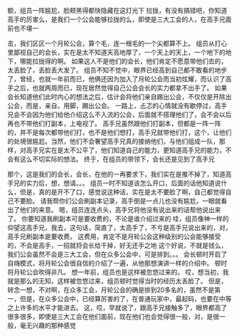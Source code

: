额，组员一阵尴尬，脸颊黑得都快隐藏在这灯光下
拉拢，有没有搞错吧，你知道高手的厉害么，是我们一个公会能够拉拢的么，即使是三大工会的人，在高手兄面前也不堪一

击，我们区区一个月轮公会，算个毛，连一根毛的一个尖都算不上。
组员从打心里鄙视自己的会长，实在是太不知道天高地厚了，一个天上的天上，一个地下的地下，哪能拉拢得的啊。
如果这人不是他们的会长，他们肯定不愿意带他们去的，太丢脸了，丢脸丢大发了。
组员不知不觉中，眼界已经高到自己都不敢看的地步了，曾经，也就一年前而已，他俩还因为加入了月轮公会而当初炫耀，而认识了高手之后，也就两周而已，现在居然觉得自己公会会长的实力都拿不出手了。
如果会长知道他们此时内心的想法之后，估计会将他们亲自踢出公会，不仅仅是开除出公会，而是，亲自，用脚，踢出公会。
一路上，忐忑的心情就没有歇停过，高手兄会不会因为他们给他介绍这么不入流的公会，后面就不搭理他们了，会不会以后再也不带他们打副本，上电视了。
高手兄虽然跟他们打副本，但都是一阵一阵的，并不是每次都带他们打，也不是他们想打，高手兄就带他们打，这个，让他们的处境很尴尬。当然，他们不会奢望高手兄真的接纳他们，与他们组成一队，那样，对高手兄实在是太不公平了，他们知道自己的能力，更知道高手兄的能力，不会有这么不切实际的想法。
终于，在组员的带领下，会长还是见到了高手兄

那个，这是我们的会长，会长，在他的一再要求下，我们实在是推不掉了，知道高手兄的实力后，想，想请。。。
组员一时不知道该怎么开口，后面的话他知道说什么，但是，真的是开不了口，感觉说这种话，实在是太不要脸了啊，自己都觉得自己不要脸。
请我帮你们公会刷副本记录，高手倒是一点儿也没有尴尬，一眼就看出了他们的来意。
嗯，组员连连点头，高手兄将他没有说出来的话帮他说出来了。
你要知道我刷副本可是要收费的，不论是谁介绍过来的
哇，组员像神一样的仰望这高手兄，我去，这句话，简直了，太高手了，不亏是高手兄说出来的，对，高手兄刷副本是要收费。
这费用，肯定不是月轮公会这种级别的公会能够接受的，不会是高手，一招就将会长给干掉，好无还手之地
这个好说，不就是钱么，我们公会虽然不会是三大工会，但在众多公会中，可是排到。。。
会长顿时开启了自嗨模式，将月轮公会很自信的介绍了一遍，从他那想演讲一样的介绍中。
顿时将月轮公会吹得非凡。
想一年前，组员也是这样被忽悠过来的。
哎，想当初，我就是那么的无知，这样被忽悠过来，组员顿时觉得当时的经历太丢脸了。
但是，转念一想，不对啊，在众多工会，月轮公会的确是排到20多名的，虽然不是第一，但是，在众多公会中，已经算厉害的了，在普通玩家中，最起码，也要在中等之上许多的水平才能进去。
这，哎，早就说了，跟高手兄接触多了，眼界都高了很多很多，即使是三大工会在他们面前，现在他们也会觉得很一般，对，是很一般，毫无兴趣的那种感觉



